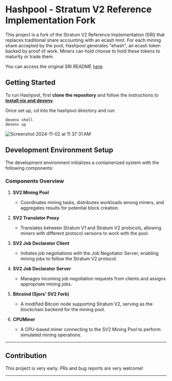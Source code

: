 # Hashpool - Stratum V2 Reference Implementation Fork

This project is a fork of the Stratum V2 Reference Implementation (SRI) that replaces traditional share accounting with an ecash mint. For each mining share accepted by the pool, Hashpool generates "ehash", an ecash token backed by proof of work. Miners can hold choose to hold these tokens to maturity or trade them.

You can access the original SRI README [here](https://github.com/stratum-mining/stratum/blob/main/README.md).

## Getting Started

To run Hashpool, first **clone the repository** and follow the instructions to **[install nix and devenv](https://devenv.sh/getting-started/)**.

Once set up, cd into the hashpool directory and run:

```
devenv shell
devenv up
```

![Screenshot 2024-11-02 at 11 37 31 AM](https://github.com/user-attachments/assets/76b116b1-3aeb-4383-b67a-193740fc1b4b)

## Development Environment Setup

The development environment initializes a containerized system with the following components:

### Components Overview

1. **SV2 Mining Pool**
   - Coordinates mining tasks, distributes workloads among miners, and aggregates results for potential block creation.

2. **SV2 Translator Proxy**
   - Translates between Stratum V1 and Stratum V2 protocols, allowing miners with different protocol versions to work with the pool.

3. **SV2 Job Declarator Client**
   - Initiates job negotiations with the Job Negotiator Server, enabling mining jobs to follow the Stratum V2 protocol.

4. **SV2 Job Declarator Server**
   - Manages incoming job negotiation requests from clients and assigns appropriate mining jobs.

5. **Bitcoind (Sjors' SV2 Fork)**
   - A modified Bitcoin node supporting Stratum V2, serving as the blockchain backend for the mining pool.

6. **CPUMiner**
   - A CPU-based miner connecting to the SV2 Mining Pool to perform simulated mining operations.

---

## Contribution

This project is very early. PRs and bug reports are very welcome!

---

